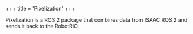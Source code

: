 +++
title = 'Pixelization'
+++

Pixelization is a ROS 2 package that combines data from ISAAC ROS 2 and sends it back to the RobotRIO.
